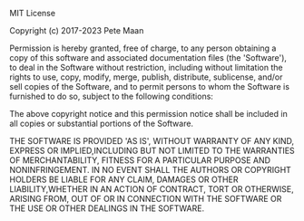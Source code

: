 MIT License

Copyright (c) 2017-2023 Pete Maan

Permission is hereby granted, free of charge, to any person obtaining a copy
of this software and associated documentation files (the 'Software'), to deal
in the Software without restriction, including without limitation the rights
to use, copy, modify, merge, publish, distribute, sublicense, and/or sell
copies of the Software, and to permit persons to whom the Software is
furnished to do so, subject to the following conditions:

The above copyright notice and this permission notice shall be included in all
copies or substantial portions of the Software.

THE SOFTWARE IS PROVIDED 'AS IS', WITHOUT WARRANTY OF ANY KIND, EXPRESS OR
IMPLIED,INCLUDING BUT NOT LIMITED TO THE WARRANTIES OF MERCHANTABILITY,
FITNESS FOR A PARTICULAR PURPOSE AND NONINFRINGEMENT. IN NO EVENT SHALL THE
AUTHORS OR COPYRIGHT HOLDERS BE LIABLE FOR ANY CLAIM, DAMAGES OR OTHER
LIABILITY,WHETHER IN AN ACTION OF CONTRACT, TORT OR OTHERWISE, ARISING FROM,
OUT OF OR IN CONNECTION WITH THE SOFTWARE OR THE USE OR OTHER DEALINGS IN THE
SOFTWARE.
